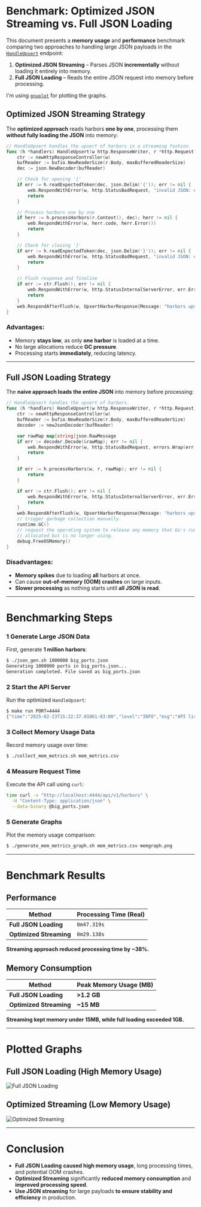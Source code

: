# Benchmark: Optimized JSON Streaming vs. Full JSON Loading

This document presents a **memory usage** and **performance** benchmark comparing two approaches to handling large JSON payloads in the [`HandleUpsert`](http/handlers/v1/harbors/harbors.go) endpoint:

1. **Optimized JSON Streaming** – Parses JSON **incrementally** without loading it entirely into memory.
2. **Full JSON Loading** – Reads the entire JSON request into memory before processing.

I'm using [`gnuplot`](http://www.gnuplot.info/) for plotting the graphs.

## Optimized JSON Streaming Strategy

The **optimized approach** reads harbors **one by one**, processing them **without fully loading the JSON** into memory:

```go
// HandleUpsert handles the upsert of harbors in a streaming fashion.
func (h *handlers) HandleUpsert(w http.ResponseWriter, r *http.Request) {
    ctr := newHttpResponseController(w)
    bufReader := bufio.NewReaderSize(r.Body, maxBufferedReaderSize)
    dec := json.NewDecoder(bufReader)

    // Check for opening '{'
    if err := h.readExpectedToken(dec, json.Delim('{')); err != nil {
        web.RespondWithError(w, http.StatusBadRequest, "invalid JSON: expected '{' at start")
        return
    }

    // Process harbors one by one
    if herr := h.processHarbors(r.Context(), dec); herr != nil {
        web.RespondWithError(w, herr.code, herr.Error())
        return
    }

    // Check for closing '}'
    if err := h.readExpectedToken(dec, json.Delim('}')); err != nil {
        web.RespondWithError(w, http.StatusBadRequest, "invalid JSON: expected '}' at end")
        return
    }

    // Flush response and finalize
    if err := ctr.Flush(); err != nil {
        web.RespondWithError(w, http.StatusInternalServerError, err.Error())
        return
    }
    web.RespondAfterFlush(w, UpsertHarborResponse{Message: "harbors upserted"})
}
```

### Advantages:
- Memory **stays low**, as only **one harbor** is loaded at a time.
- No large allocations reduce **GC pressure**.
- Processing starts **immediately**, reducing latency.

---

## Full JSON Loading Strategy

The **naive approach loads the entire JSON** into memory before processing:

```go
// HandleUpsert handles the upsert of harbors.
func (h *handlers) HandleUpsert(w http.ResponseWriter, r *http.Request) {
    ctr := newHttpResponseController(w)
    bufReader := bufio.NewReaderSize(r.Body, maxBufferedReaderSize)
    decoder := newJsonDecoder(bufReader)

    var rawMap map[string]json.RawMessage
    if err := decoder.Decode(&rawMap); err != nil {
        web.RespondWithError(w, http.StatusBadRequest, errors.Wrap(err, "decoding json").Error())
        return
    }

    if err := h.processHarbors(w, r, rawMap); err != nil {
        return
    }

    if err := ctr.Flush(); err != nil {
        web.RespondWithError(w, http.StatusInternalServerError, err.Error())
        return
    }
    web.RespondAfterFlush(w, UpsertHarborResponse{Message: "harbors upserted"})
    // trigger garbage collection manually. 
	runtime.GC()
	// request the operating system to release any memory that Go's runtime has
	// allocated but is no longer using.
	debug.FreeOSMemory()
}
```

### Disadvantages:
- **Memory spikes** due to loading **all** harbors at once.
- Can cause **out-of-memory (OOM) crashes** on large inputs.
- **Slower processing** as nothing starts until **all JSON is read**.

---

# Benchmarking Steps

### 1️ Generate Large JSON Data
First, generate **1 million harbors**:

```sh
$ ./json_gen.sh 1000000 big_ports.json
Generating 1000000 ports in big_ports.json...
Generation completed. File saved as big_ports.json
```

### 2️ Start the API Server
Run the optimized `HandleUpsert`:

```sh
$ make run PORT=4444
{"time":"2025-02-23T15:22:37.01061-03:00","level":"INFO","msg":"API listening on :4444"}
```

### 3 Collect Memory Usage Data
Record memory usage over time:

```sh
$ ./collect_mem_metrics.sh mem_metrics.csv
```

### 4 Measure Request Time
Execute the API call using `curl`:

```sh
time curl -v "http://localhost:4444/api/v1/harbors" \
  -H "Content-Type: application/json" \
  --data-binary @big_ports.json
```

### 5️ Generate Graphs
Plot the memory usage comparison:

```sh
$ ./generate_mem_metrics_graph.sh mem_metrics.csv memgraph.png
```

---

# Benchmark Results

## Performance

| Method                     | Processing Time (Real) |
|----------------------------|-----------------------|
| **Full JSON Loading**       | `0m47.319s`          |
| **Optimized Streaming**     | `0m29.138s`          |

**Streaming approach reduced processing time by ~38%.**

## Memory Consumption

| Method                     | Peak Memory Usage (MB) |
|----------------------------|-----------------------|
| **Full JSON Loading**       | **>1.2 GB**          |
| **Optimized Streaming**     | **~15 MB**           |

**Streaming kept memory under 15MB, while full loading exceeded 1GB.**

---

# Plotted Graphs

## Full JSON Loading (High Memory Usage)
![Full JSON Loading](benchmark/graphs/mem_whole_json.png)

## Optimized Streaming (Low Memory Usage)
![Optimized Streaming](benchmark/graphs/mem_json_streaming.png)

---

# Conclusion

- **Full JSON Loading** **caused high memory usage**, long processing times, and potential OOM crashes.
- **Optimized Streaming** significantly **reduced memory consumption** and **improved processing speed**.
- **Use JSON streaming** for large payloads **to ensure stability and efficiency** in production.
